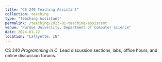```yaml
---
title: "CS 240 Teaching Assistant"
collection: teaching
type: "Teaching Assistant"
permalink: /teaching/2023-01-teaching-assistant
venue: "Purdue University, Department of Computer Science"
date: 2024-01-22
location: "Lafayette, IN"
---
```


CS 240 *Programming in C*. Lead discussion sections, labs, office hours, and online discussion forums.